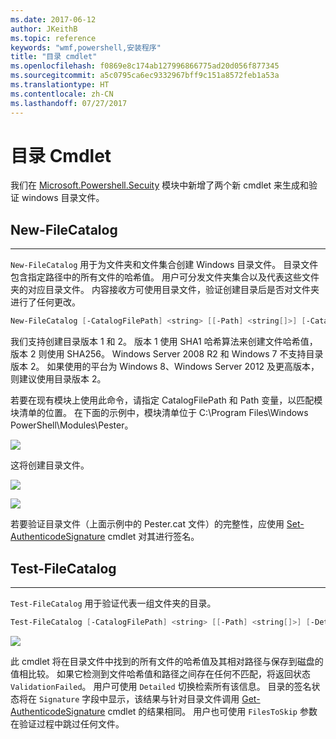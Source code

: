 ```yaml
---
ms.date: 2017-06-12
author: JKeithB
ms.topic: reference
keywords: "wmf,powershell,安装程序"
title: "目录 cmdlet"
ms.openlocfilehash: f0869e8c174ab127996866775ad20d056f877345
ms.sourcegitcommit: a5c0795ca6ec9332967bff9c151a8572feb1a53a
ms.translationtype: HT
ms.contentlocale: zh-CN
ms.lasthandoff: 07/27/2017
---
```

# <a name="catalog-cmdlets"></a>目录 Cmdlet  

我们在 [Microsoft.Powershell.Secuity](https://technet.microsoft.com/en-us/library/hh847877.aspx) 模块中新增了两个新 cmdlet 来生成和验证 windows 目录文件。  

## <a name="new-filecatalog"></a>New-FileCatalog 
--------------------------------

`New-FileCatalog` 用于为文件夹和文件集合创建 Windows 目录文件。 目录文件包含指定路径中的所有文件的哈希值。 用户可分发文件夹集合以及代表这些文件夹的对应目录文件。 内容接收方可使用目录文件，验证创建目录后是否对文件夹进行了任何更改。    

```powershell
New-FileCatalog [-CatalogFilePath] <string> [[-Path] <string[]>] [-CatalogVersion <int>] [-WhatIf] [-Confirm] [<CommonParameters>]
```
我们支持创建目录版本 1 和 2。 版本 1 使用 SHA1 哈希算法来创建文件哈希值，版本 2 则使用 SHA256。 Windows Server 2008 R2 和 Windows 7 不支持目录版本 2。 如果使用的平台为 Windows 8、Windows Server 2012 及更高版本，则建议使用目录版本 2。  

若要在现有模块上使用此命令，请指定 CatalogFilePath 和 Path 变量，以匹配模块清单的位置。 在下面的示例中，模块清单位于 C:\Program Files\Windows PowerShell\Modules\Pester。 

![](../images/NewFileCatalog.jpg)

这将创建目录文件。 

![](../images/CatalogFile1.jpg)  

![](../images/CatalogFile2.jpg) 

若要验证目录文件（上面示例中的 Pester.cat 文件）的完整性，应使用 [Set-AuthenticodeSignature](https://technet.microsoft.com/library/hh849819.aspx) cmdlet 对其进行签名。   


## <a name="test-filecatalog"></a>Test-FileCatalog 
--------------------------------

`Test-FileCatalog` 用于验证代表一组文件夹的目录。 

```powershell
Test-FileCatalog [-CatalogFilePath] <string> [[-Path] <string[]>] [-Detailed] [-FilesToSkip <string[]>] [-WhatIf] [-Confirm] [<CommonParameters>]
```

![](../images/TestFileCatalog.jpg)

此 cmdlet 将在目录文件中找到的所有文件的哈希值及其相对路径与保存到磁盘的值相比较。 如果它检测到文件哈希值和路径之间存在任何不匹配，将返回状态 `ValidationFailed`。 用户可使用 `Detailed` 切换检索所有该信息。 目录的签名状态将在 `Signature` 字段中显示，该结果与针对目录文件调用 [Get-AuthenticodeSignature](https://technet.microsoft.com/en-us/library/hh849805.aspx) cmdlet 的结果相同。 用户也可使用 `FilesToSkip` 参数在验证过程中跳过任何文件。 

